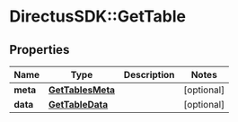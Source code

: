# DirectusSDK::GetTable

## Properties
Name | Type | Description | Notes
------------ | ------------- | ------------- | -------------
**meta** | [**GetTablesMeta**](GetTablesMeta.md) |  | [optional] 
**data** | [**GetTableData**](GetTableData.md) |  | [optional] 


